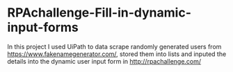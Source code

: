 # RPAchallenge-Fill-in-dynamic-input-forms
In this project I used UiPath to data scrape randomly generated users from https://www.fakenamegenerator.com/, stored them into lists and inputed the details into the dynamic user input form in http://rpachallenge.com/
